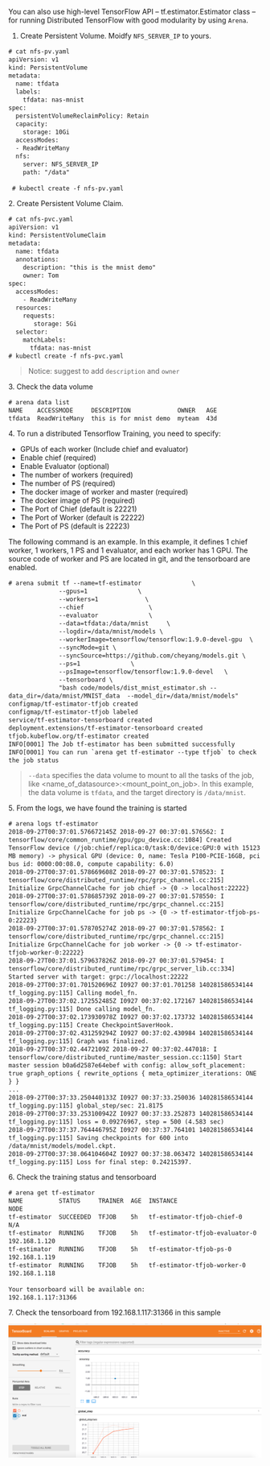 
You can also use high-level TensorFlow API – tf.estimator.Estimator class – for running Distributed TensorFlow with good modularity by using `Arena`.

1. Create Persistent Volume. Moidfy `NFS_SERVER_IP` to yours.

```
# cat nfs-pv.yaml
apiVersion: v1
kind: PersistentVolume
metadata:
  name: tfdata
  labels:
    tfdata: nas-mnist
spec:
  persistentVolumeReclaimPolicy: Retain
  capacity:
    storage: 10Gi
  accessModes:
  - ReadWriteMany
  nfs:
    server: NFS_SERVER_IP
    path: "/data"
    
 # kubectl create -f nfs-pv.yaml
```

2\. Create Persistent Volume Claim. 

```
# cat nfs-pvc.yaml
apiVersion: v1
kind: PersistentVolumeClaim
metadata:
  name: tfdata
  annotations:
    description: "this is the mnist demo"
    owner: Tom
spec:
  accessModes:
    - ReadWriteMany
  resources:
    requests:
       storage: 5Gi
  selector:
    matchLabels:
      tfdata: nas-mnist
# kubectl create -f nfs-pvc.yaml
```

> Notice: suggest to add `description` and `owner`

3\. Check the data volume

```
# arena data list 
NAME    ACCESSMODE     DESCRIPTION             OWNER   AGE
tfdata  ReadWriteMany  this is for mnist demo  myteam  43d
```

4\. To run a distributed Tensorflow Training, you need to specify:

 - GPUs of each worker (Include chief and evaluator)
 - Enable chief (required)
 - Enable Evaluator (optional)
 - The number of workers (required)
 - The number of PS (required)
 - The docker image of worker and master (required)
 - The docker image of PS (required)
 - The Port of Chief (default is 22221)
 - The Port of Worker (default is 22222)
 - The Port of PS (default is 22223)

The following command is an example. In this example, it defines 1 chief worker, 1 workers, 1 PS and 1 evaluator, and each worker has 1 GPU. The source code of worker and PS are located in git, and the tensorboard are enabled.

```
# arena submit tf --name=tf-estimator              \
              --gpus=1              \
              --workers=1             \
              --chief                  \
              --evaluator              \
              --data=tfdata:/data/mnist     \
              --logdir=/data/mnist/models \
              --workerImage=tensorflow/tensorflow:1.9.0-devel-gpu  \
              --syncMode=git \
              --syncSource=https://github.com/cheyang/models.git \
              --ps=1              \
              --psImage=tensorflow/tensorflow:1.9.0-devel   \
              --tensorboard \
              "bash code/models/dist_mnist_estimator.sh --data_dir=/data/mnist/MNIST_data  --model_dir=/data/mnist/models"
configmap/tf-estimator-tfjob created
configmap/tf-estimator-tfjob labeled
service/tf-estimator-tensorboard created
deployment.extensions/tf-estimator-tensorboard created
tfjob.kubeflow.org/tf-estimator created
INFO[0001] The Job tf-estimator has been submitted successfully
INFO[0001] You can run `arena get tf-estimator --type tfjob` to check the job status

``` 

> `--data` specifies the data volume to mount to all the tasks of the job, like <name_of_datasource>:<mount_point_on_job>. In this example, the data volume is `tfdata`, and the target directory is `/data/mnist`.


5\. From the logs, we have found the training is started

```
# arena logs tf-estimator
2018-09-27T00:37:01.576672145Z 2018-09-27 00:37:01.576562: I tensorflow/core/common_runtime/gpu/gpu_device.cc:1084] Created TensorFlow device (/job:chief/replica:0/task:0/device:GPU:0 with 15123 MB memory) -> physical GPU (device: 0, name: Tesla P100-PCIE-16GB, pci bus id: 0000:00:08.0, compute capability: 6.0)
2018-09-27T00:37:01.578669608Z 2018-09-27 00:37:01.578523: I tensorflow/core/distributed_runtime/rpc/grpc_channel.cc:215] Initialize GrpcChannelCache for job chief -> {0 -> localhost:22222}
2018-09-27T00:37:01.578685739Z 2018-09-27 00:37:01.578550: I tensorflow/core/distributed_runtime/rpc/grpc_channel.cc:215] Initialize GrpcChannelCache for job ps -> {0 -> tf-estimator-tfjob-ps-0:22223}
2018-09-27T00:37:01.578705274Z 2018-09-27 00:37:01.578562: I tensorflow/core/distributed_runtime/rpc/grpc_channel.cc:215] Initialize GrpcChannelCache for job worker -> {0 -> tf-estimator-tfjob-worker-0:22222}
2018-09-27T00:37:01.579637826Z 2018-09-27 00:37:01.579454: I tensorflow/core/distributed_runtime/rpc/grpc_server_lib.cc:334] Started server with target: grpc://localhost:22222
2018-09-27T00:37:01.701520696Z I0927 00:37:01.701258 140281586534144 tf_logging.py:115] Calling model_fn.
2018-09-27T00:37:02.172552485Z I0927 00:37:02.172167 140281586534144 tf_logging.py:115] Done calling model_fn.
2018-09-27T00:37:02.173930978Z I0927 00:37:02.173732 140281586534144 tf_logging.py:115] Create CheckpointSaverHook.
2018-09-27T00:37:02.431259294Z I0927 00:37:02.430984 140281586534144 tf_logging.py:115] Graph was finalized.
2018-09-27T00:37:02.4472109Z 2018-09-27 00:37:02.447018: I tensorflow/core/distributed_runtime/master_session.cc:1150] Start master session b0a6d2587e64ebef with config: allow_soft_placement: true graph_options { rewrite_options { meta_optimizer_iterations: ONE } }
...
2018-09-27T00:37:33.250440133Z I0927 00:37:33.250036 140281586534144 tf_logging.py:115] global_step/sec: 21.8175
2018-09-27T00:37:33.253100942Z I0927 00:37:33.252873 140281586534144 tf_logging.py:115] loss = 0.09276967, step = 500 (4.583 sec)
2018-09-27T00:37:37.764446795Z I0927 00:37:37.764101 140281586534144 tf_logging.py:115] Saving checkpoints for 600 into /data/mnist/models/model.ckpt.
2018-09-27T00:37:38.064104604Z I0927 00:37:38.063472 140281586534144 tf_logging.py:115] Loss for final step: 0.24215397.
```

6\. Check the training status and tensorboard

```
# arena get tf-estimator
NAME          STATUS     TRAINER  AGE  INSTANCE                        NODE
tf-estimator  SUCCEEDED  TFJOB    5h   tf-estimator-tfjob-chief-0      N/A
tf-estimator  RUNNING    TFJOB    5h   tf-estimator-tfjob-evaluator-0  192.168.1.120
tf-estimator  RUNNING    TFJOB    5h   tf-estimator-tfjob-ps-0         192.168.1.119
tf-estimator  RUNNING    TFJOB    5h   tf-estimator-tfjob-worker-0     192.168.1.118

Your tensorboard will be available on:
192.168.1.117:31366
```

7\. Check the tensorboard from 192.168.1.117:31366 in this sample

![](8-tfjob-estimator-tensorboard.jpg)
